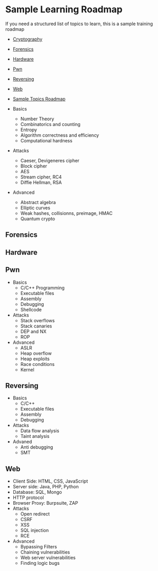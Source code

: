 # Sample Learning Roadmap
If you need a structured list of topics to learn, this is a sample training roadmap

* [Cryptography](#pwn)
* [Forensics](#for)
* [Hardware](#hard)
* [Pwn](#pwn)
* [Reversing](#rev)
* [Web](#web)
* [Sample Topics Roadmap](#roadmap)

* Basics
	* Number Theory
	* Combinatorics and counting
	* Entropy
	* Algorithm correctness and efficiency
	* Computational hardness
* Attacks
	* Caeser, Devigeneres cipher
	* Block cipher
	* AES
	* Stream cipher, RC4
	* Diffie Hellman, RSA
* Advanced
	* Abstract algebra
	* Elliptic curves
	* Weak hashes, collisionns, preimage, HMAC
	* Quantum crypto

<h2 id="for">Forensics</h2>

<h2 id="hard">Hardware</h2>

<h2 id="pwn">Pwn</h2>

* Basics
	* C/C++ Programming
	* Executable files
	* Assembly
	* Debugging
	* Shellcode
* Attacks
	* Stack overflows
	* Stack canaries
	* DEP and NX
	* ROP
* Advanced
	* ASLR
	* Heap overflow
	* Heap exploits
	* Race conditions
	* Kernel

<h2 id="rev">Reversing</h2>

* Basics
	* C/C++
	* Executable files
	* Assembly
	* Debugging
* Attacks
	* Data flow analysis
	* Taint analysis
* Advaned
	* Anti debugging
	* SMT

<h2 id="web">Web</h2>

* Client Side: HTML, CSS, JavaScript
* Server side: Java, PHP, Python
* Database: SQL, Mongo
* HTTP protocol
* Browser Proxy: Burpsuite, ZAP
* Attacks
	* Open redirect
	* CSRF
	* XSS
	* SQL injection
	* RCE
* Advanced
	* Bypassing Filters
	* Chaining vulnerabilities
	* Web server vulnerabilities
	* Finding logic bugs

